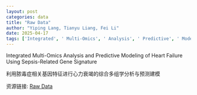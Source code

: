 ```yaml
---
layout: post
categories: data
title: "Raw Data"
author: "Yiping Lang, Tianyu Liang, Fei Li"
date: 2025-04-17
tags: ['Integrated', ' Multi-Omics', ' Analysis', ' Predictive', ' Modeling', ' Heart', ' Failure', ' Sepsis', ' Related', ' Gene', ' Signature']
---
```


Integrated Multi-Omics Analysis and Predictive Modeling of Heart Failure Using Sepsis-Related Gene Signature

利用脓毒症相关基因特征进行心力衰竭的综合多组学分析与预测建模

资源链接: [Raw Data](https://doi.org/10.57760/sciencedb.23650)
